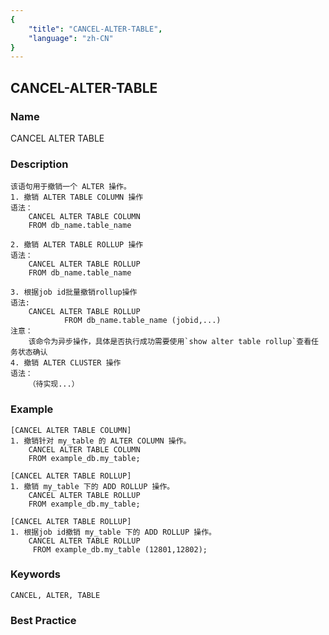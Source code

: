 ```yaml
---
{
    "title": "CANCEL-ALTER-TABLE",
    "language": "zh-CN"
}
---
```


<!--
Licensed to the Apache Software Foundation (ASF) under one
or more contributor license agreements.  See the NOTICE file
distributed with this work for additional information
regarding copyright ownership.  The ASF licenses this file
to you under the Apache License, Version 2.0 (the
"License"); you may not use this file except in compliance
with the License.  You may obtain a copy of the License at

  http://www.apache.org/licenses/LICENSE-2.0

Unless required by applicable law or agreed to in writing,
software distributed under the License is distributed on an
"AS IS" BASIS, WITHOUT WARRANTIES OR CONDITIONS OF ANY
KIND, either express or implied.  See the License for the
specific language governing permissions and limitations
under the License.
-->

## CANCEL-ALTER-TABLE

### Name

CANCEL ALTER TABLE 

### Description

```text
该语句用于撤销一个 ALTER 操作。
1. 撤销 ALTER TABLE COLUMN 操作
语法：
    CANCEL ALTER TABLE COLUMN
    FROM db_name.table_name

2. 撤销 ALTER TABLE ROLLUP 操作
语法：
    CANCEL ALTER TABLE ROLLUP
    FROM db_name.table_name

3. 根据job id批量撤销rollup操作
语法:
    CANCEL ALTER TABLE ROLLUP
            FROM db_name.table_name (jobid,...)
注意：
    该命令为异步操作，具体是否执行成功需要使用`show alter table rollup`查看任务状态确认
4. 撤销 ALTER CLUSTER 操作
语法：
    （待实现...）
```



### Example

```
[CANCEL ALTER TABLE COLUMN]
1. 撤销针对 my_table 的 ALTER COLUMN 操作。
    CANCEL ALTER TABLE COLUMN
    FROM example_db.my_table;

[CANCEL ALTER TABLE ROLLUP]
1. 撤销 my_table 下的 ADD ROLLUP 操作。
    CANCEL ALTER TABLE ROLLUP
    FROM example_db.my_table;

[CANCEL ALTER TABLE ROLLUP]
1. 根据job id撤销 my_table 下的 ADD ROLLUP 操作。
    CANCEL ALTER TABLE ROLLUP
     FROM example_db.my_table (12801,12802);
```



### Keywords

    CANCEL, ALTER, TABLE

### Best Practice

